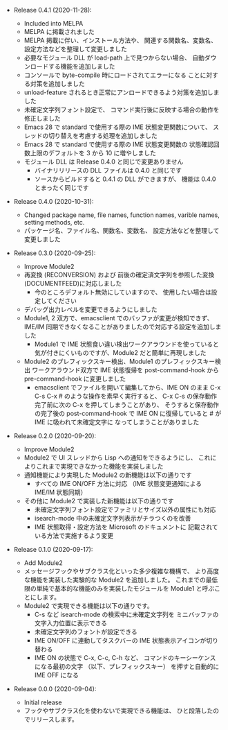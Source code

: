 * Release 0.4.1 (2020-11-28):
    * Included into MELPA
    * MELPA に掲載されました
    * MELPA 掲載に伴い、インストール方法や、
      関連する関数名、変数名、設定方法などを整理して変更しました
    * 必要なモジュール DLL が load-path 上で見つからない場合、
      自動ダウンロードする機能を追加しました
    * コンソールで byte-compile 時にロードされてエラーになる
      ことに対する対策を追加しました
    * unload-feature されるとき正常にアンロードできるよう対策を追加しました
    * 未確定文字列フォント設定で、
      コマンド実行後に反映する場合の動作を修正しました
    * Emacs 28 で standard で使用する際の IME 状態変更関数について、
      スレッドの切り替えを考慮する処理を追加しました
    * Emacs 28 で standard で使用する際の IME 状態変更関数の
      状態確認回数上限のデフォルトを 3 から 10 に増やしました
    * モジュール DLL は Release 0.4.0 と同じで変更ありません
        * バイナリリリースの DLL ファイルは 0.4.0 と同じです
        * ソースからビルドすると 0.4.1 の DLL ができますが、
          機能は 0.4.0 とまったく同じです

* Release 0.4.0 (2020-10-31):
    * Changed package name, file names, function names, varible names,
      setting methods, etc.
    * パッケージ名、ファイル名、関数名、変数名、
      設定方法などを整理して変更しました

* Release 0.3.0 (2020-09-25):
    * Improve Module2
    * 再変換 (RECONVERSION) および
      前後の確定済文字列を参照した変換 (DOCUMENTFEED)に対応しました
        * 今のところデフォルト無効にしていますので、
          使用したい場合は設定してください
    * デバッグ出力レベルを変更できるようにしました
    * Module1, 2 双方で、emacsclient でのバッファが変更が検知できず、
      IME/IM 同期できなくなることがありましたので対応する設定を追加しました
        * Module1 で IME 状態食い違い検出ワークアラウンドを使っていると
          気が付きにくいものですが、Module2 だと簡単に再現しました
    * Module2 のプレフィックスキー検出、Module1 のプレフィックスキー検出
      ワークアラウンド双方で IME 状態復帰を post-command-hook から
      pre-command-hook に変更しました
        * emacsclient でファイルを開いて編集してから、IME ON のまま
          C-x C-s C-x # のような操作を素早く実行すると、
          C-x C-s の保存動作完了前に次の C-x を押してしまうことがあり、
          そうすると保存動作の完了後の post-command-hook で
          IME ON に復帰していると # が IME に吸われて未確定文字に
          なってしまうことがありました

* Release 0.2.0 (2020-09-20):
    * Improve Module2
    * Module2 で UI スレッドから Lisp への通知をできるようにし、
      これによりこれまで実現できなかった機能を実装しました
    * 通知機能により実現した Module2 の新機能は以下の通りです
        * すべての IME ON/OFF 方法に対応
          （IME 状態変更通知による IME/IM 状態同期）
    * その他に Module2 で実装した新機能は以下の通りです
        * 未確定文字列フォント設定でファミリとサイズ以外の属性にも対応
        * isearch-mode 中の未確定文字列表示がチラつくのを改善
        * IME 状態取得・設定方法を Microsoft のドキュメントに
          記載されている方法で実施するよう変更

* Release 0.1.0 (2020-09-17):
    * Add Module2
    * メッセージフックやサブクラス化といった多少複雑な機構で、
      より高度な機能を実装した実験的な Module2 を追加しました。
      これまでの最低限の単純で基本的な機能のみを実装したモジュールを
      Module1 と呼ぶことにします。
    * Module2 で実現できる機能は以下の通りです。
        * C-s など isearch-mode の検索中に未確定文字列を
          ミニバッファの 文字入力位置に表示できる
        * 未確定文字列のフォントが設定できる
        * IME ON/OFF に連動してタスクバーの
          IME 状態表示アイコンが切り替わる
        * IME ON の状態で C-x, C-c, C-h など、
          コマンドのキーシーケンスになる最初の文字
          （以下、プレフィックスキー）
          を押すと自動的に IME OFF になる

* Release 0.0.0 (2020-09-04):
    * Initial release
    * フックやサブクラス化を使わないで実現できる機能は、
      ひと段落したのでリリースします。
